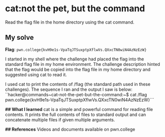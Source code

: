 # cat:not the pet, but the command
Read the flag file in the home directory using the cat command.

## My solve
**Flag**: `pwn.college{kvH9e1s-VpaTqJTSuxptpXflwVs.QXxcTN0wiN4AzNzEzW}`

I started in my shell where the challenge had placed the flag into the standard flag file in my home environment. The challenge description hinted that the flag would be copied into the flag file in my home directory and suggested using cat to read it.

I used cat to print the contents of /flag (the standard path used in these challenges). The sequence I ran and the output I saw is below:
``hacker@commands~cat-not-the-pet-but-the-command:~$ cat /flag
pwn.college{kvH9e1s-VpaTqJTSuxptpXflwVs.QXxcTN0wiN4AzNzEzW}```

**## What I learned**
cat is a simple and powerful command for reading file contents. It prints the full contents of files to standard output and can concatenate multiple files if given multiple arguments.

**## References**
Videos and documents available on pwn.college 
